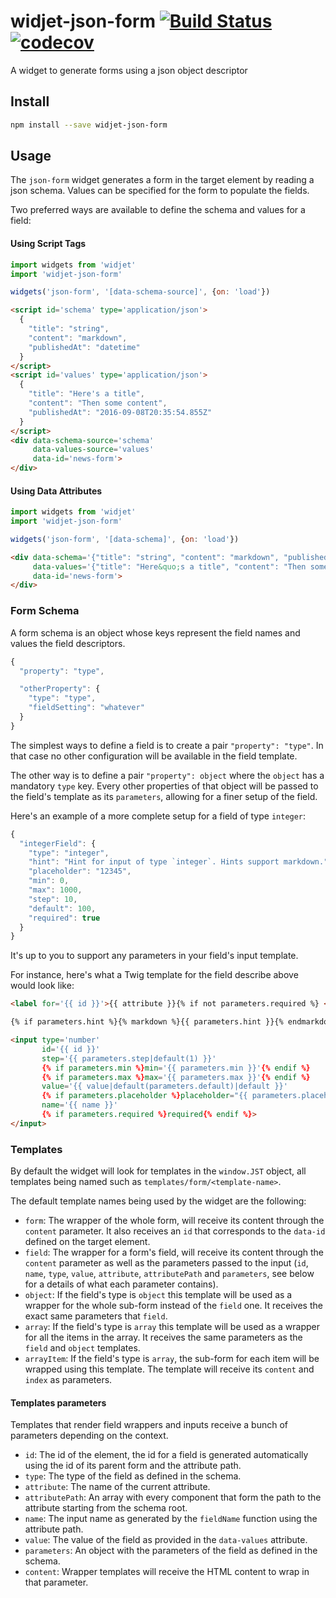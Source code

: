 # widjet-json-form [![Build Status](https://travis-ci.org/abe33/widjet-json-form.svg?branch=master)](https://travis-ci.org/abe33/widjet-json-form) [![codecov](https://codecov.io/gh/abe33/widjet-json-form/branch/master/graph/badge.svg)](https://codecov.io/gh/abe33/widjet-json-form)

A widget to generate forms using a json object descriptor

## Install

```sh
npm install --save widjet-json-form
```

## Usage

The `json-form` widget generates a form in the target element by reading a json schema. Values can be specified for the form to populate the fields.

Two preferred ways are available to define the schema and values for a field:

#### Using Script Tags

```js
import widgets from 'widjet'
import 'widjet-json-form'

widgets('json-form', '[data-schema-source]', {on: 'load'})
```

```html
<script id='schema' type='application/json'>
  {
    "title": "string",
    "content": "markdown",
    "publishedAt": "datetime"
  }
</script>
<script id='values' type='application/json'>
  {
    "title": "Here's a title",
    "content": "Then some content",
    "publishedAt": "2016-09-08T20:35:54.855Z"
  }
</script>
<div data-schema-source='schema'
     data-values-source='values'
     data-id='news-form'>
</div>
```

#### Using Data Attributes

```js
import widgets from 'widjet'
import 'widjet-json-form'

widgets('json-form', '[data-schema]', {on: 'load'})
```

```html
<div data-schema='{"title": "string", "content": "markdown", "publishedAt": "datetime"}'
     data-values='{"title": "Here&quo;s a title", "content": "Then some content", publishedAt: "2016-09-08T20:35:54.855Z"}'
     data-id='news-form'>
</div>
```

### Form Schema

A form schema is an object whose keys represent the field names and values the field descriptors.

```js
{
  "property": "type",

  "otherProperty": {
    "type": "type",
    "fieldSetting": "whatever"
  }
}
```

The simplest ways to define a field is to create a pair `"property": "type"`. In that case no other configuration will be available in the field template.

The other way is to define a pair `"property": object` where the `object` has a mandatory `type` key. Every other properties of that object will be passed to the field's template as its `parameters`, allowing for a finer setup of the field.

Here's an example of a more complete setup for a field of type `integer`:

```js
{
  "integerField": {
    "type": "integer",
    "hint": "Hint for input of type `integer`. Hints support markdown.",
    "placeholder": "12345",
    "min": 0,
    "max": 1000,
    "step": 10,
    "default": 100,
    "required": true
  }
}
```

It's up to you to support any parameters in your field's input template.

For instance, here's what a Twig template for the field describe above would look like:

```html
<label for='{{ id }}'>{{ attribute }}{% if not parameters.required %} <em> - Optional</em>{% endif %}</label>

{% if parameters.hint %}{% markdown %}{{ parameters.hint }}{% endmarkdown %}{% endif %}

<input type='number'
       id='{{ id }}'
       step='{{ parameters.step|default(1) }}'
       {% if parameters.min %}min='{{ parameters.min }}'{% endif %}
       {% if parameters.max %}max='{{ parameters.max }}'{% endif %}
       value='{{ value|default(parameters.default)|default }}'
       {% if parameters.placeholder %}placeholder="{{ parameters.placeholder }}"{% endif %}
       name='{{ name }}'
       {% if parameters.required %}required{% endif %}>
</input>
```

### Templates

By default the widget will look for templates in the `window.JST` object, all templates being named such as `templates/form/<template-name>`.

The default template names being used by the widget are the following:

- `form`: The wrapper of the whole form, will receive its content through the `content` parameter. It also receives an `id` that corresponds to the `data-id` defined on the target element.
- `field`: The wrapper for a form's field, will receive its content through the `content` parameter as well as the parameters passed to the input (`id`, `name`, `type`, `value`, `attribute`, `attributePath` and `parameters`, see below for a details of what each parameter contains).
- `object`: If the field's type is `object` this template will be used as a wrapper for the whole sub-form instead of the `field` one. It receives the exact same parameters that `field`.
- `array`: If the field's type is `array` this template will be used as a wrapper for all the items in the array. It receives the same parameters as the `field` and `object` templates.
- `arrayItem`: If the field's type is `array`, the sub-form for each item will be wrapped using this template. The template will receive its `content` and `index` as parameters.

#### Templates parameters

Templates that render field wrappers and inputs receive a bunch of parameters depending on the context.

- `id`: The id of the element, the id for a field is generated automatically using the id of its parent form and the attribute path.
- `type`: The type of the field as defined in the schema.
- `attribute`: The name of the current attribute.
- `attributePath`: An array with every component that form the path to the attribute starting from the schema root.
- `name`: The input name as generated by the `fieldName` function using the attribute path.
- `value`: The value of the field as provided in the `data-values` attribute.
- `parameters`: An object with the parameters of the field as defined in the schema.
- `content`: Wrapper templates will receive the HTML content to wrap in that parameter.
